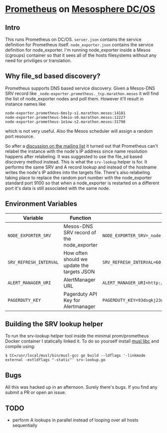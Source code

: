 # [Prometheus](https://prometheus.io/) on [Mesosphere DC/OS](https://dcos.io/)

## Intro
This runs Prometheus on DC/OS. `server.json` contains the service definition for Prometheus itself. `node_exporter.json` contains the service definition for node_exporter. I'm running node_exporter inside a Mesos (cgroups) container so that it sees all of the hosts filesystems without any need for priviliges or translation.

## Why file_sd based discovery?
Prometheus supports DNS based service discovery. Given a Mesos-DNS SRV record like `_node-exporter.prometheus._tcp.marathon.mesos` it will find the list of node_exporter nodes and poll them. However it'll result in instance names like
```
node-exporter.prometheus-6ms1y-s1.marathon.mesos:14181
node-exporter.prometheus-54eio-s0.marathon.mesos:12227
node-exporter.prometheus-1e1ow-s2.marathon.mesos:31798
```
which is not very useful. Also the Mesos scheduler will assign a random port resource.

So after a [discussion on the mailing list](https://groups.google.com/forum/#!topic/prometheus-developers/ydww-vzG0IE) it turned out that Prometheus can't relabel the instance with the node's IP address since name resolution happens after relabeling. It was suggested to use the file_sd based discovery method instead. This is what the `srv-lookup` helper is for. It performs the same SRV and A record lookup and instead of the hostname writes the node's IP addres into the targets file. There's also relabeling taking place to replace the random port number with the node_exporter standard port 9100 so that when a node_exporter is restarted on a different port it's data is still associated with the same node.

## Environment Variables
| Variable | Function | Example |
|----------|----------|-------|
|`NODE_EXPORTER_SRV` | Mesos-DNS SRV record of the node_exporter | `NODE_EXPORTER_SRV=_node-exporter.prometheus._tcp.marathon.mesos`|
|`SRV_REFRESH_INTERVAL` | How often should we update the targets JSON | `SRV_REFRESH_INTERVAL=60`|
|`ALERT_MANAGER_URI` | AlertManager URL | `ALERT_MANAGER_URI=http://prometheusalertmanager.marathon.l4lb.thisdcos.directory:9093`|
|`PAGERDUTY_KEY` | Pagerduty API Key for Alertmanager | `PAGERDUTY_KEY=93dsqkj23gfTD_nFbdwqk` |

## Building the SRV lookup helper
To run the srv-lookup helper tool inside the minimal prom/prometheus Docker container I statically linked it. To do so yourself install [musl libc](http://www.musl-libc.org/) and compile using:
```
$ CC=/usr/local/musl/bin/musl-gcc go build --ldflags '-linkmode external -extldflags "-static"' srv-lookup.go
```

## Bugs
All this was hacked up in an afternoon. Surely there's bugs. If you find any submit a PR or open an issue.

## TODO
- perform A lookups in parallel instead of looping over all hosts sequentially
